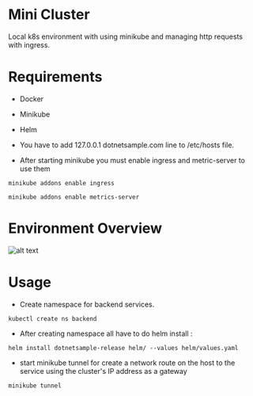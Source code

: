 
# Mini Cluster

Local k8s environment with using minikube and managing http requests with ingress.


# Requirements

- Docker

- Minikube

- Helm

- You have to add 127.0.0.1 dotnetsample.com line to /etc/hosts file.

- After starting minikube you must enable ingress and metric-server to use them 

```
minikube addons enable ingress

```
```
minikube addons enable metrics-server 
```
# Environment Overview
![alt text](http://[url/to/img.png](https://github.com/hemirsen/minicluster/blob/main/img/overview.png))
# Usage

- Create namespace for backend services. 
```
kubectl create ns backend
```

- After creating namespace all have to do helm install :

```
helm install dotnetsample-release helm/ --values helm/values.yaml 
```

- start minikube tunnel for create a network route on the host to the service using the cluster's IP address as a gateway

```
minikube tunnel 
```

